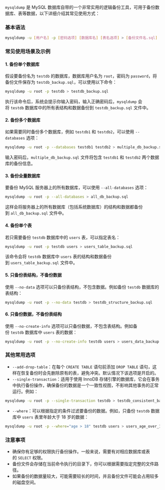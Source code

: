 `mysqldump` 是 MySQL 数据库自带的一个非常实用的逻辑备份工具，可用于备份数据库、表等数据，以下详细介绍其常见使用方式：

### 基本语法



```bash
mysqldump -u [用户名] -p [密码选项] [数据库名] [表名选项] > [备份文件名.sql]
```

### 常见使用场景及示例

#### 1. 备份单个数据库

  

假设要备份名为 `testdb` 的数据库，数据库用户名为 `root`，密码为 `password`，将备份文件保存为 `testdb_backup.sql`，可以使用以下命令：



```bash
mysqldump -u root -p testdb > testdb_backup.sql
```

  

执行该命令后，系统会提示你输入密码，输入正确密码后，`mysqldump` 会将 `testdb` 数据库中的所有表结构和数据备份到 `testdb_backup.sql` 文件中。

#### 2. 备份多个数据库

  

如果需要同时备份多个数据库，例如 `testdb1` 和 `testdb2`，可以使用 `--databases` 选项：

  



```bash
mysqldump -u root -p --databases testdb1 testdb2 > multiple_db_backup.sql
```

  

输入密码后，`multiple_db_backup.sql` 文件将包含 `testdb1` 和 `testdb2` 两个数据库的备份信息。

#### 3. 备份全量数据库

  

要备份 MySQL 服务器上的所有数据库，可以使用 `--all-databases` 选项：

  

```bash
mysqldump -u root -p --all-databases > all_db_backup.sql
```

  

这样会将服务器上的所有数据库（包括系统数据库）的结构和数据都备份到 `all_db_backup.sql` 文件中。

#### 4. 备份单个表

  

若只需要备份 `testdb` 数据库中的 `users` 表，可以指定表名：

  

```bash
mysqldump -u root -p testdb users > users_table_backup.sql
```

  

该命令会将 `testdb` 数据库中 `users` 表的结构和数据备份到 `users_table_backup.sql` 文件中。

#### 5. 只备份表结构，不备份数据

  

使用 `--no-data` 选项可以只备份表结构，不包含数据。例如备份 `testdb` 数据库的表结构：

  


```bash
mysqldump -u root -p --no-data testdb > testdb_structure_backup.sql
```

#### 6. 只备份数据，不备份表结构

  

使用 `--no-create-info` 选项可以只备份数据，不包含表结构。例如备份 `testdb` 数据库中 `users` 表的数据：

  


```bash
mysqldump -u root -p --no-create-info testdb users > users_data_backup.sql
```

### 其他常用选项

  

- `--add-drop-table`：在每个 `CREATE TABLE` 语句前添加 `DROP TABLE` 语句，这样在恢复备份时会先删除原有的表，避免冲突。默认情况下该选项是开启的。
- `--single-transaction`：适用于使用 InnoDB 存储引擎的数据库，它会在事务中执行备份操作，确保备份的数据是一个一致性视图，不影响其他事务的正常运行。例如：

  


```bash
mysqldump -u root -p --single-transaction testdb > testdb_consistent_backup.sql
```

  

- `--where`：可以根据指定的条件过滤要备份的数据。例如，只备份 `testdb` 数据库中 `users` 表里年龄大于 18 岁的数据：



```bash
mysqldump -u root -p --where="age > 18" testdb users > users_age_over_18_backup.sql
```

### 注意事项

  

- 确保你有足够的权限执行备份操作。一般来说，需要有对相应数据库或表的 `SELECT` 权限。
- 备份文件会存储在当前命令执行的目录下，你可以根据需要指定完整的文件路径。
- 如果备份的数据量较大，可能需要较长的时间，并且备份文件可能会占用较多的磁盘空间。